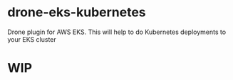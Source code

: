 # drone-eks-kubernetes
Drone plugin for AWS EKS. This will help to do Kubernetes deployments to your EKS cluster

# WIP #

